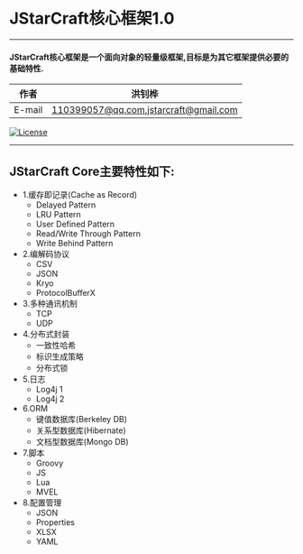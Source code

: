 JStarCraft核心框架1.0
==========

*****

#### JStarCraft核心框架是一个面向对象的轻量级框架,目标是为其它框架提供必要的基础特性.

|作者|洪钊桦|
|---|---
|E-mail|110399057@qq.com,jstarcraft@gmail.com

[![License](https://img.shields.io/badge/license-Apache%202-4EB1BA.svg)](https://www.apache.org/licenses/LICENSE-2.0.html)

*****

## JStarCraft Core主要特性如下:
* 1.缓存即记录(Cache as Record)
    * Delayed Pattern
    * LRU Pattern
    * User Defined Pattern
    * Read/Write Through Pattern
    * Write Behind Pattern
* 2.编解码协议
    * CSV
    * JSON
    * Kryo
    * ProtocolBufferX
* 3.多种通讯机制
    * TCP
    * UDP
* 4.分布式封装
    * 一致性哈希
    * 标识生成策略
    * 分布式锁
* 5.日志
    * Log4j 1
    * Log4j 2
* 6.ORM
    * 键值数据库(Berkeley DB)
    * 关系型数据库(Hibernate)
    * 文档型数据库(Mongo DB)
* 7.脚本
    * Groovy
    * JS
    * Lua
    * MVEL
* 8.配置管理
    * JSON
    * Properties
    * XLSX
    * YAML
